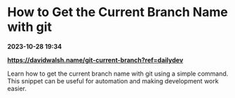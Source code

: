 # How to Get the Current Branch Name with git

**2023-10-28 19:34**

**https://davidwalsh.name/git-current-branch?ref=dailydev**

Learn how to get the current branch name with git using a simple command. This snippet can be useful for automation and making development work easier.